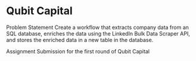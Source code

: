 # Qubit Capital

Problem Statement
Create a workflow that extracts company data from an SQL database, enriches the data using the LinkedIn Bulk Data Scraper API, and stores the enriched data in a new table in the database.

Assignment Submission for the first round of Qubit Capital
